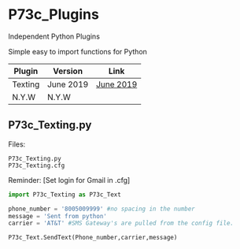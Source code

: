 # P73c_Plugins
Independent Python Plugins


Simple easy to import functions for Python



 Plugin| Version | Link 										
   --- |---------| ---		
 Texting       | June 2019 | [June 2019](https://github.com/Protocol73/P73c_Plugins#p73c_textingpy "Ver 0.0.2")	
 N.Y.W         |   N.Y.W         | 											

	

## P73c_Texting.py

Files:  

	P73c_Texting.py
	P73c_Texting.cfg

Reminder: [Set login for Gmail in .cfg]


```python
import P73c_Texting as P73c_Text

phone_number = '8005009999' #no spacing in the number
message = 'Sent from python'
carrier = 'AT&T' #SMS Gateway's are pulled from the config file.

P73c_Text.SendText(Phone_number,carrier,message)
```	

